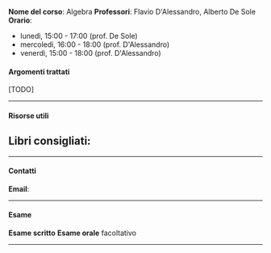 **Nome del corso**: Algebra
**Professori**: Flavio D'Alessandro, Alberto De Sole
**Orario**:
- lunedì, 15:00 - 17:00 (prof. De Sole)
- mercoledì, 16:00 - 18:00 (prof. D'Alessandro)
- venerdì, 15:00 - 18:00 (prof. D'Alessandro)

#### Argomenti trattati

[TODO]
___
#### Risorse utili



**Libri consigliati**: 
- 
___
#### Contatti

**Email**:
___
#### Esame

**Esame scritto**
**Esame orale** facoltativo
___